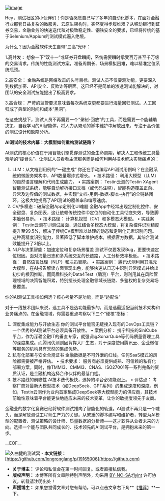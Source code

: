 [![image](https://img2024.cnblogs.com/blog/718867/202510/718867-20251025105842050-908937058.png)](https://img2024.cnblogs.com/blog/718867/202510/718867-20251025105842050-908937058.png)

Hey，测试社区的小伙伴们！你是否感觉自己写了多年的自动化脚本，在面对金融行业那套日益复杂的微服务、云原生架构时，突然变得步履维艰？从移动银行到证券交易，金融业务的快速迭代和对极致稳定性、钢铁安全的要求，已经将传统的基于Selenium/Appium的测试模式逼入绝境。

为什么？因为金融软件天生自带“三高”光环：

1.高并发： 想象一下“双十一”或证券开盘瞬间，系统需要瞬时承受百万甚至千万级的交易请求。传统的性能测试方案，准备周期长、场景模拟困难，难以精准定位系统瓶颈。

2.高安全： 金融系统是网络攻击的头号目标。测试人员不仅要测功能，更要深入到数据加密、API安全、反欺诈等层面。这已经不是简单的渗透测试能解决的，对团队的安全测试技能提出了极高要求。

3.高合规： 严苛的监管要求意味着每次系统变更都要进行海量回归测试。人工回归成了典型的时间和成本“黑洞”。

在这些挑战下，测试人员不再需要一个“录制-回放”的工具，而是需要一个能辅助决策、自我学习的AI智能体，将人力从繁琐的脚本维护中解放出来，专注于高价值的测试设计和缺陷分析。

**AI测试的技术内幕：大模型如何重构测试链路？**

AI测试的核心价值在于用智能引擎贯穿测试的全生命周期，解决人工和传统工具最难啃的“硬骨头”。让测试人员看看主流服务商是如何利用AI技术解决实际痛点的：

1. LLM：从文档到用例的“一键生成”
   你还在手动编写API测试用例吗？在金融系统的微服务架构中，API数量爆炸式增长。
   • 技术路径： 利用大模型（LLM）的自然语言理解和代码生成能力。
   • 实践案例： Testin云测的Testin XAgent智能测试系统，能够自动解析接口文档（或代码注释），智能构造覆盖正向、异常及边界值的测试数据，并实现“文档-用例-数据-脚本-执行”的全链路闭环。这极大地提高了API测试的覆盖率和编写速度。
2. CV/多模态：破解金融App定制化UI难题
   金融App中经常出现定制化控件、安全键盘、复杂图表，这让依赖传统控件ID定位的自动化工具彻底失效，导致脚本脆弱易断。
   • 技术路径： 计算机视觉（CV）和多模态大模型。
   • 实践案例： Testin云测在UI测试层面，通过结合多模态大模型，将复杂控件识别精度提升至99.5%，解决了传统CV模型难以处理的动态和定制化元素识别问题。这种高精度识别能力，显著降低了脚本维护成本，根据官方数据，其综合测试效能提升了3倍以上。
3. NLP与决策智能：加速定位和复杂场景覆盖
   测试不仅要发现Bug，更要快速定位根因。面对海量日志和多系统交互的长链路，人工分析效率极低。
   • 技术路径： 自然语言处理（NLP）和决策智能。
   • 实践案例： 腾讯优测利用其混元大模型，在AI报告解读方面表现出色，能够快速从日志中识别异常模式并给出初步的根因推断。而同盾科技的Data4Test（盾测）平台，则利用其在风险管理领域的决策智能积累，特别擅长处理金融领域长链路、多鉴权的复杂交易场景覆盖。

你的AI测试工具栈如何选？核心考量不是功能，而是“适配性”

对于一线技术团队来说，选工具不是选功能最多的，而是选最适配当前技术架构和业务痛点的。在金融领域，你需要重点考察以下三个“硬核”指标：

1. 深度集成能力与开放生态
   你的测试平台能否无缝接入现有的DevOps工具链？一个优秀的AI测试平台必须具备开放性。
   • 案例分析： 携宁科技的SiniCube平台，作为深耕金融IT的垂直专家，就强调与SonarQube等代码质量管理工具的深度集成。而腾讯优测则因背靠大厂生态，对于深度使用腾讯云、企业微信等服务的机构具有天然的集成优势。
2. 私有化部署与安全合规证书
   金融数据是不可外泄的红线。任何SaaS模式的风险都需要被严格评估。
   • 技术要求： 服务商必须提供成熟、可信赖的私有化部署方案。同时，像TMMI3、CMMI3、CNAS、ISO27001等一系列完备的资质认证，是金融机构选择合作伙伴的最低门槛。
3. 技术路线的前瞻性
   AI技术迭代极快，选择的平台必须能跟上。
   • 评估点： 考察厂商对最新大模型技术（如DeepSeek、GPT系列）的集成速度和深度。例如，Testin云测作为业内首家集成DeepSeek等大模型能力的供应商，其技术前瞻性意味着平台能更快地适应未来的技术变革，让你的敏捷度领先于友商。

金融业的数字化竞赛已经将软件测试推向了智能化的轨道。AI测试不再只是一个噱头，而是解放测试工程师生产力的关键。从繁重的脚本编写和维护者，转型为AI模型的配置者、测试策略的设计师、质量数据的分析师——这才软件从业者未来的方向。选择一个能与团队共同成长的、技术领先的AI测试平台，是拥抱未来的第一步。

\_\_EOF\_\_

![](https://github.com/longronglang)久曲健的测试窝 - **本文链接：** [https://github.com/longronglang/p/19165006](https://github.com)
- **关于博主：** 评论和私信会在第一时间回复。或者直接私信我。
- **版权声明：** 本博客所有文章除特别声明外，均采用 [BY-NC-SA](https://github.com "BY-NC-SA"):[flyint](https://huashutang.com) 许可协议。转载请注明出处！
- **声援博主：** 如果您觉得文章对您有帮助，可以点击文章右下角**【[推荐](javascript:void(0);)】**一下。
